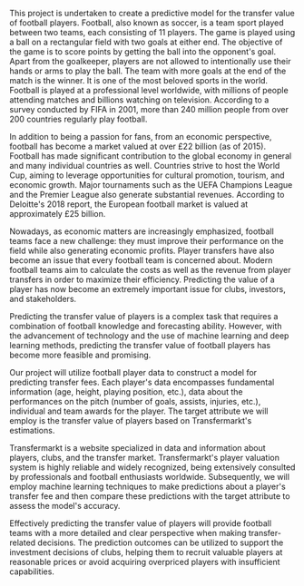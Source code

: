 This project is undertaken to create a predictive model for the transfer value of football players. Football, also known as soccer, is a team sport played between two teams, each consisting of 11 players. The game is played using a ball on a rectangular field with two goals at either end. The objective of the game is to score points by getting the ball into the opponent's goal. Apart from the goalkeeper, players are not allowed to intentionally use their hands or arms to play the ball. The team with more goals at the end of the match is the winner. It is one of the most beloved sports in the world. Football is played at a professional level worldwide, with millions of people attending matches and billions watching on television. According to a survey conducted by FIFA in 2001, more than 240 million people from over 200 countries regularly play football.

In addition to being a passion for fans, from an economic perspective, football has become a market valued at over £22 billion (as of 2015). Football has made significant contribution to the global economy in general and many individual countries as well. Countries strive to host the World Cup, aiming to leverage opportunities for cultural promotion, tourism, and economic growth. Major tournaments such as the UEFA Champions League and the Premier League also generate substantial revenues. According to Deloitte's 2018 report, the European football market is valued at approximately £25 billion.

Nowadays, as economic matters are increasingly emphasized, football teams face a new challenge: they must improve their performance on the field while also generating economic profits. Player transfers have also become an issue that every football team is concerned about. Modern football teams aim to calculate the costs as well as the revenue from player transfers in order to maximize their efficiency. Predicting the value of a player has now become an extremely important issue for clubs, investors, and stakeholders.

Predicting the transfer value of players is a complex task that requires a combination of football knowledge and forecasting ability. However, with the advancement of technology and the use of machine learning and deep learning methods, predicting the transfer value of football players has become more feasible and promising.

Our project will utilize football player data to construct a model for predicting transfer fees. Each player's data encompasses fundamental information (age, height, playing position, etc.), data about the performances on the pitch (number of goals, assists, injuries, etc.), individual and team awards for the player. The target attribute we will employ is the transfer value of players based on Transfermarkt's estimations.

Transfermarkt is a website specialized in data and information about players, clubs, and the transfer market. Transfermarkt's player valuation system is highly reliable and widely recognized, being extensively consulted by professionals and football enthusiasts worldwide. Subsequently, we will employ machine learning techniques to make predictions about a player's transfer fee and then compare these predictions with the target attribute to assess the model's accuracy.

Effectively predicting the transfer value of players will provide football teams with a more detailed and clear perspective when making transfer-related decisions. The prediction outcomes can be utilized to support the investment decisions of clubs, helping them to recruit valuable players at reasonable prices or avoid acquiring overpriced players with insufficient capabilities.
